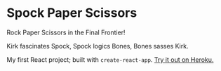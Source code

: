 # Spock Paper Scissors

Rock Paper Scissors in the Final Frontier!

Kirk fascinates Spock, Spock logics Bones, Bones sasses Kirk.

My first React project; built with `create-react-app`. [Try it out on Heroku.](https://spockpaperscissors.herokuapp.com/)
